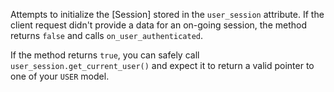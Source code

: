 Attempts to initialize the [Session] stored in the `user_session` attribute. If the client request didn't provide a data for an on-going session, the method returns `false` and calls `on_user_authenticated`.

If the method returns `true`, you can safely call `user_session.get_current_user()` and expect it to return a valid pointer to one of your `USER` model.
